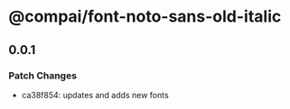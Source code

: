# @compai/font-noto-sans-old-italic

## 0.0.1
### Patch Changes

- ca38f854: updates and adds new fonts
